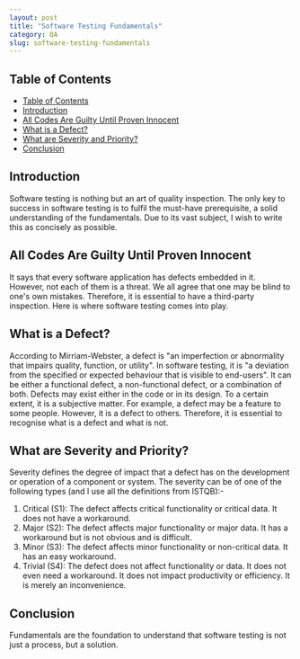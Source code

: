 ```yaml
---
layout: post
title: "Software Testing Fundamentals"
category: QA
slug: software-testing-fundamentals
---
```


## Table of Contents
- [Table of Contents](#table-of-contents)
- [Introduction](#introduction)
- [All Codes Are Guilty Until Proven Innocent](#all-codes-are-guilty-until-proven-innocent)
- [What is a Defect?](#what-is-a-defect)
- [What are Severity and Priority?](#what-are-severity-and-priority)
- [Conclusion](#conclusion)

## Introduction

Software testing is nothing but an art of quality inspection. The only key to success in software testing is to fulfil the must-have prerequisite, a solid understanding of the fundamentals. Due to its vast subject, I wish to write this as concisely as possible.

## All Codes Are Guilty Until Proven Innocent

It says that every software application has defects embedded in it. However, not each of them is a threat. We all agree that one may be blind to one's own mistakes. Therefore, it is essential to have a third-party inspection. Here is where software testing comes into play.

## What is a Defect?

According to Mirriam-Webster, a defect is "an imperfection or abnormality that impairs quality, function, or utility". In software testing, it is "a deviation from the specified or expected behaviour that is visible to end-users". It can be either a functional defect, a non-functional defect, or a combination of both.
Defects may exist either in the code or in its design. To a certain extent, it is a subjective matter. For example, a defect may be a feature to some people. However, it is a defect to others. Therefore, it is essential to recognise what is a defect and what is not.

## What are Severity and Priority?

Severity defines the degree of impact that a defect has on the development or operation of a component or system. The severity can be of one of the following types (and I use all the definitions from ISTQB):-
1. Critical (S1): The defect affects critical functionality or critical data. It does not have a workaround.
2. Major (S2): The defect affects major functionality or major data. It has a workaround but is not obvious and is difficult.
3. Minor (S3): The defect affects minor functionality or non-critical data. It has an easy workaround.
4. Trivial (S4): The defect does not affect functionality or data. It does not even need a workaround. It does not impact productivity or efficiency. It is merely an inconvenience.

## Conclusion

Fundamentals are the foundation to understand that software testing is not just a process, but a solution. 
